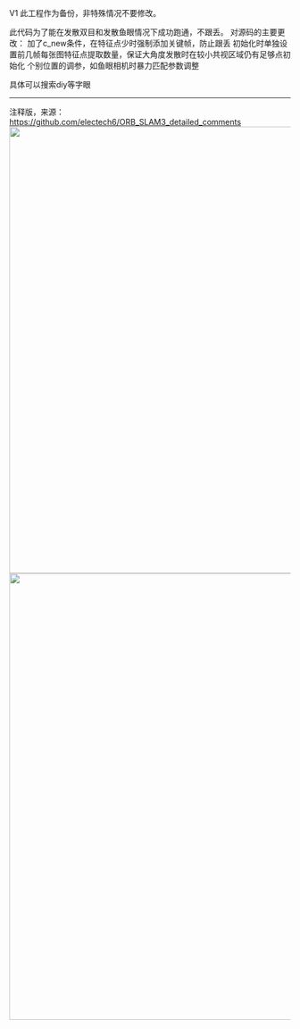 V1
此工程作为备份，非特殊情况不要修改。

此代码为了能在发散双目和发散鱼眼情况下成功跑通，不跟丢。
对源码的主要更改：
加了c_new条件，在特征点少时强制添加关键帧，防止跟丢
初始化时单独设置前几帧每张图特征点提取数量，保证大角度发散时在较小共视区域仍有足够点初始化
个别位置的调参，如鱼眼相机时暴力匹配参数调整

具体可以搜索diy等字眼

------------------------------------------------------------------
注释版，来源：
https://github.com/electech6/ORB_SLAM3_detailed_comments
<img src="https://github.com/HLkyss/orb_slam3_diverg/assets/69629475/217cb91a-958b-4f97-881b-8cb2cc3c43fd" width="800"> <br />
<img src="https://github.com/HLkyss/orb_slam3_diverg/assets/69629475/04ff2d25-6ec9-4c08-83e9-089223c7e9df" width="800"> <br />
